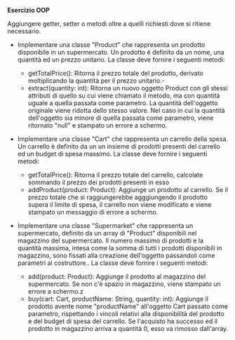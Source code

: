 **Esercizio OOP**

Aggiungere getter, setter o metodi oltre a quelli richiesti dove si ritiene necessario.

- Implementare una classe "Product" che rappresenta un prodotto disponibile in un supermercato. Un prodotto è definito da un nome, una quantità ed un prezzo unitario. La classe deve fornire i seguenti metodi:
    - getTotalPrice(): Ritorna il prezzo totale del prodotto, derivato moltiplicando la quantità per il prezzo unitario.-
    - extract(quantity: int): Ritorna un nuovo oggetto Product con gli stessi attributi di quello su cui viene chiamato il metodo, ma con quantità uguale a quella passata come parametro. La quantità dell'oggetto originale viene ridotta dello stesso valore. Nel caso in cui la quantità dell'oggetto sia minore di quella passata come parametro, viene ritornato "null" e stampato un errore a schermo.

- Implementare una classe "Cart" che rappresenta un carrello della spesa. Un carrello è definito da un un insieme di prodotti presenti del carrello ed un budget di spesa massimo. La classe deve fornire i seguenti metodi:
    - getTotalPrice(): Ritorna il prezzo totale del carrello, calcolate sommando il prezzo dei prodotti presenti in esso
    - addProduct(product: Product): Aggiunge un prodotto al carrello. Se il prezzo totale che si raggiungerebbe agggiungendo il prodotto supera il limite di spesa, il carrello non viene modificato e viene stampato un messaggio di errore a schermo.


- Implementare una classe "Supermarket" che rappresenta un supermercato, definito da un array di "Product" disponibili nel magazzino del supermercato. Il numero massimo di prodotti e la quantità massima, intesa come la somma di tutti i prodotti disponibili in magazzino, sono fissati alla creazione dell'oggetto passandoli come parametri al costruttore.. La classe deve fornire i seguenti metodi:
    - add(product: Product): Aggiunge il prodotto al magazzino del supermercato. Se non c'è spazio in magazzino, viene stampato un errore a schermo.z
    - buy(cart: Cart, productName: String, quantity: int): Aggiunge il prodotto avente nome "productName" all'oggetto Cart passato come parametro, rispettando i vincoli relativi alla disponibilità del prodotto e del budget di spesa del carrello. Se l'acquisto ha successo ed il prodotto in magazzino arriva a quantità 0, esso va rimosso dall'array.